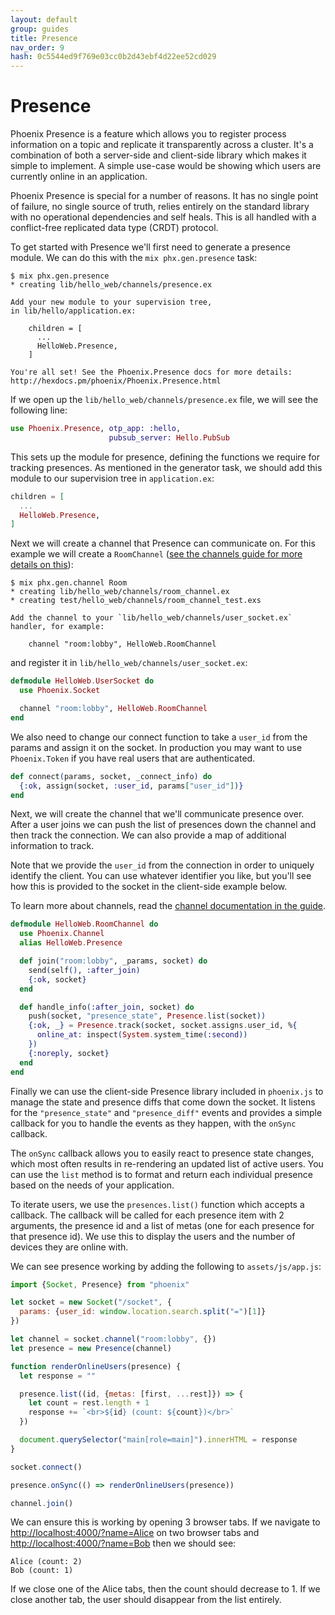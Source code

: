 ```yaml
---
layout: default
group: guides
title: Presence
nav_order: 9
hash: 0c5544ed9f769e03cc0b2d43ebf4d22ee52cd029
---
```

# Presence

Phoenix Presence is a feature which allows you to register process information on a topic and replicate it transparently across a cluster. It's a combination of both a server-side and client-side library which makes it simple to implement. A simple use-case would be showing which users are currently online in an application.

Phoenix Presence is special for a number of reasons. It has no single point of failure, no single source of truth, relies entirely on the standard library with no operational dependencies and self heals. This is all handled with a conflict-free replicated data type (CRDT) protocol.

To get started with Presence we'll first need to generate a presence module. We can do this with the `mix phx.gen.presence` task:

```console
$ mix phx.gen.presence
* creating lib/hello_web/channels/presence.ex

Add your new module to your supervision tree,
in lib/hello/application.ex:

    children = [
      ...
      HelloWeb.Presence,
    ]

You're all set! See the Phoenix.Presence docs for more details:
http://hexdocs.pm/phoenix/Phoenix.Presence.html
```

If we open up the `lib/hello_web/channels/presence.ex` file, we will see the following line:

```elixir
use Phoenix.Presence, otp_app: :hello,
                      pubsub_server: Hello.PubSub
```

This sets up the module for presence, defining the functions we require for tracking presences. As mentioned in the generator task, we should add this module to our supervision tree in
`application.ex`:

```elixir
children = [
  ...
  HelloWeb.Presence,
]
```

Next we will create a channel that Presence can communicate on. For this example we will create a `RoomChannel` ([see the channels guide for more details on this](channels.html)):

```console
$ mix phx.gen.channel Room
* creating lib/hello_web/channels/room_channel.ex
* creating test/hello_web/channels/room_channel_test.exs

Add the channel to your `lib/hello_web/channels/user_socket.ex` handler, for example:

    channel "room:lobby", HelloWeb.RoomChannel
```

and register it in `lib/hello_web/channels/user_socket.ex`:

```elixir
defmodule HelloWeb.UserSocket do
  use Phoenix.Socket

  channel "room:lobby", HelloWeb.RoomChannel
end
```

We also need to change our connect function to take a `user_id` from the params and assign it on the socket. In production you may want to use `Phoenix.Token` if you have real users that are authenticated.

```elixir
def connect(params, socket, _connect_info) do
  {:ok, assign(socket, :user_id, params["user_id"])}
end
```

Next, we will create the channel that we'll communicate presence over. After a user joins we can push the list of presences down the channel and then track the connection. We can also provide a map of additional information to track.

Note that we provide the `user_id` from the connection in order to uniquely identify the client. You can use whatever identifier you like, but you'll see how this is provided to the socket in the client-side example below.

To learn more about channels, read the [channel documentation in the guide](channels.html).

```elixir
defmodule HelloWeb.RoomChannel do
  use Phoenix.Channel
  alias HelloWeb.Presence

  def join("room:lobby", _params, socket) do
    send(self(), :after_join)
    {:ok, socket}
  end

  def handle_info(:after_join, socket) do
    push(socket, "presence_state", Presence.list(socket))
    {:ok, _} = Presence.track(socket, socket.assigns.user_id, %{
      online_at: inspect(System.system_time(:second))
    })
    {:noreply, socket}
  end
end
```

Finally we can use the client-side Presence library included in `phoenix.js` to manage the state and presence diffs that come down the socket. It listens for the `"presence_state"` and `"presence_diff"` events and provides a simple callback for you to handle the events as they happen, with the `onSync` callback.

The `onSync` callback allows you to easily react to presence state changes, which most often results in re-rendering an updated list of active users. You can use the `list` method is to format and return each individual presence based on the needs of your application.

To iterate users, we use the `presences.list()` function which accepts a callback. The callback will be called for each presence item with 2 arguments, the presence id and a list of metas (one for each presence for that presence id). We use this to display the users and the number of devices they are online with.

We can see presence working by adding the following to `assets/js/app.js`:

```javascript
import {Socket, Presence} from "phoenix"

let socket = new Socket("/socket", {
  params: {user_id: window.location.search.split("=")[1]}
})

let channel = socket.channel("room:lobby", {})
let presence = new Presence(channel)

function renderOnlineUsers(presence) {
  let response = ""

  presence.list((id, {metas: [first, ...rest]}) => {
    let count = rest.length + 1
    response += `<br>${id} (count: ${count})</br>`
  })

  document.querySelector("main[role=main]").innerHTML = response
}

socket.connect()

presence.onSync(() => renderOnlineUsers(presence))

channel.join()
```

We can ensure this is working by opening 3 browser tabs. If we navigate to <http://localhost:4000/?name=Alice> on two browser tabs and <http://localhost:4000/?name=Bob> then we should see:

```plaintext
Alice (count: 2)
Bob (count: 1)
```

If we close one of the Alice tabs, then the count should decrease to 1. If we close another tab, the user should disappear from the list entirely.
